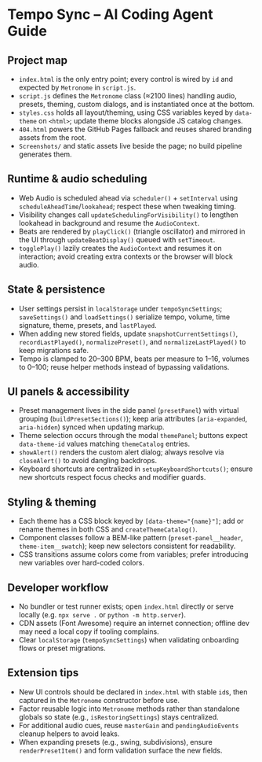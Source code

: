 # Tempo Sync – AI Coding Agent Guide

## Project map
- `index.html` is the only entry point; every control is wired by `id` and expected by `Metronome` in `script.js`.
- `script.js` defines the `Metronome` class (≈2100 lines) handling audio, presets, theming, custom dialogs, and is instantiated once at the bottom.
- `styles.css` holds all layout/theming, using CSS variables keyed by `data-theme` on `<html>`; update theme blocks alongside JS catalog changes.
- `404.html` powers the GitHub Pages fallback and reuses shared branding assets from the root.
- `Screenshots/` and static assets live beside the page; no build pipeline generates them.

## Runtime & audio scheduling
- Web Audio is scheduled ahead via `scheduler()` + `setInterval` using `scheduleAheadTime`/`lookahead`; respect these when tweaking timing.
- Visibility changes call `updateSchedulingForVisibility()` to lengthen lookahead in background and resume the `AudioContext`.
- Beats are rendered by `playClick()` (triangle oscillator) and mirrored in the UI through `updateBeatDisplay()` queued with `setTimeout`.
- `togglePlay()` lazily creates the `AudioContext` and resumes it on interaction; avoid creating extra contexts or the browser will block audio.

## State & persistence
- User settings persist in `localStorage` under `tempoSyncSettings`; `saveSettings()` and `loadSettings()` serialize tempo, volume, time signature, theme, presets, and `lastPlayed`.
- When adding new stored fields, update `snapshotCurrentSettings()`, `recordLastPlayed()`, `normalizePreset()`, and `normalizeLastPlayed()` to keep migrations safe.
- Tempo is clamped to 20–300 BPM, beats per measure to 1–16, volumes to 0–100; reuse helper methods instead of bypassing validations.

## UI panels & accessibility
- Preset management lives in the side panel (`presetPanel`) with virtual grouping (`buildPresetSections()`); keep aria attributes (`aria-expanded`, `aria-hidden`) synced when updating markup.
- Theme selection occurs through the modal `themePanel`; buttons expect `data-theme-id` values matching `themeCatalog` entries.
- `showAlert()` renders the custom alert dialog; always resolve via `closeAlert()` to avoid dangling backdrops.
- Keyboard shortcuts are centralized in `setupKeyboardShortcuts()`; ensure new shortcuts respect focus checks and modifier guards.

## Styling & theming
- Each theme has a CSS block keyed by `[data-theme="{name}"]`; add or rename themes in both CSS and `createThemeCatalog()`.
- Component classes follow a BEM-like pattern (`preset-panel__header`, `theme-item__swatch`); keep new selectors consistent for readability.
- CSS transitions assume colors come from variables; prefer introducing new variables over hard-coded colors.

## Developer workflow
- No bundler or test runner exists; open `index.html` directly or serve locally (e.g. `npx serve .` or `python -m http.server`).
- CDN assets (Font Awesome) require an internet connection; offline dev may need a local copy if tooling complains.
- Clear `localStorage` (`tempoSyncSettings`) when validating onboarding flows or preset migrations.

## Extension tips
- New UI controls should be declared in `index.html` with stable `id`s, then captured in the `Metronome` constructor before use.
- Factor reusable logic into `Metronome` methods rather than standalone globals so state (e.g., `isRestoringSettings`) stays centralized.
- For additional audio cues, reuse `masterGain` and `pendingAudioEvents` cleanup helpers to avoid leaks.
- When expanding presets (e.g., swing, subdivisions), ensure `renderPresetItem()` and form validation surface the new fields.

